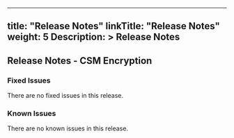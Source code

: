 
---
title: "Release Notes"
linkTitle: "Release Notes"
weight: 5
Description: >
  Release Notes
---

## Release Notes - CSM Encryption


### Fixed Issues

There are no fixed issues in this release.

### Known Issues

There are no known issues in this release.
